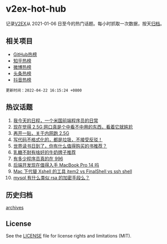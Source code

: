 # v2ex-hot-hub

 记录[V2EX](https://www.v2ex.com/)从 2021-01-06 日至今的热门话题。每小时抓取一次数据，按天[归档](archives)。
 
 ## 相关项目

- [GitHub热榜](https://github.com/lonnyzhang423/github-hot-hub)
- [知乎热榜](https://github.com/lonnyzhang423/zhihu-hot-hub)
- [微博热榜](https://github.com/lonnyzhang423/weibo-hot-hub)
- [头条热榜](https://github.com/lonnyzhang423/toutiao-hot-hub)
- [抖音热榜](https://github.com/lonnyzhang423/douyin-hot-hub)


 `更新时间：2022-04-22 16:15:24 +0800`

## 热议话题

1. [我今天的日程，一个米国前端程序员的日常](https://www.v2ex.com/t/848483)
1. [现在觉得 2.5G 网口真是个中看不中用的东西，看着它就尴尬](https://www.v2ex.com/t/848425)
1. [再开一贴，关于内网跑 2.5G](https://www.v2ex.com/t/848523)
1. [写代码不格式化的，都是垃圾，不接受反驳！](https://www.v2ex.com/t/848431)
1. [世界读书日到了，你有什么值得购买的书推荐？](https://www.v2ex.com/t/848500)
1. [乳糖不耐有啥好的牛奶牌子推荐](https://www.v2ex.com/t/848408)
1. [有多少程序员真的在 996](https://www.v2ex.com/t/848561)
1. [后端开发现在值得入手 MacBook Pro 14 吗](https://www.v2ex.com/t/848385)
1. [Mac 下代替 Xshell 的工具 item2 vs FinalShell vs ssh shell](https://www.v2ex.com/t/848386)
1. [mysql 有什么类似 rsa 的加密手段么？](https://www.v2ex.com/t/848472)

## 历史归档

[archives](archives)

## License

See the [LICENSE](LICENSE) file for license rights and limitations (MIT).
